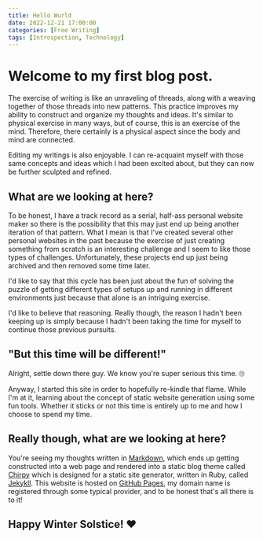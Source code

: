 ```yaml
---
title: Hello Wurld
date: 2022-12-21 17:00:00
categories: [Free Writing]
tags: [Introspection, Technology]
---
```


# Welcome to my first blog post. 

The exercise of writing is like an unraveling of threads, along with a weaving together of those threads into new patterns. This practice improves my ability to construct and organize my thoughts and ideas. It's similar to physical exercise in many ways, but of course, this is an exercise of the mind. Therefore, there certainly is a physical aspect since the body and mind are connected.

Editing my writings is also enjoyable. I can re-acquaint myself with those same concepts and ideas which I had been excited about, but they can now be further sculpted and refined.

## What are we looking at here?

To be honest, I have a track record as a serial, half-ass personal website maker so there is the possibility that this may just end up being another iteration of that pattern. What I mean is that I've created several other personal websites in the past because the exercise of just creating something from scratch is an interesting challenge and I seem to like those types of challenges. Unfortunately, these projects end up just being archived and then removed some time later.

I'd like to say that this cycle has been just about the fun of solving the puzzle of getting different types of setups up and running in different environments just because that alone is an intriguing exercise.

I'd like to believe that reasoning. Really though, the reason I hadn't been keeping up is simply because I hadn't been taking the time for myself to continue those previous pursuits.

## "But this time will be different!"

Alright, settle down there guy. We know you're super serious this time. 🙄

Anyway, I started this site in order to hopefully re-kindle that flame. While I'm at it, learning about the concept of static website generation using some fun tools. Whether it sticks or not this time is entirely up to me and how I choose to spend my time.

## Really though, what are we looking at here?
You're seeing my thoughts written in [Markdown](https://www.markdownguide.org/), which ends up getting constructed into a web page and rendered into a static blog theme called [Chirpy](https://github.com/cotes2020/jekyll-theme-chirpy) which is designed for a static site generator, written in Ruby, called [Jekykll](https://jekyllrb.com/). This website is hosted on [GitHub Pages](https://pages.github.com/), my domain name is registered through some typical provider, and to be honest that's all there is to it!

## Happy Winter Solstice! ❤️